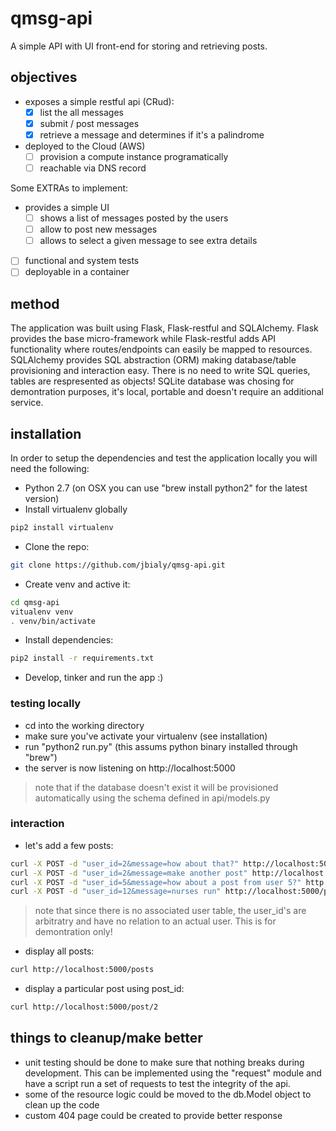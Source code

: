 # qmsg-api

A simple API with UI front-end for storing and retrieving posts.

## objectives

* exposes a simple restful api (CRud):
    - [x] list the all messages 
    - [x] submit / post messages
    - [x] retrieve a message and determines if it's a palindrome

* deployed to the Cloud (AWS)
    - [ ] provision a compute instance programatically
    - [ ] reachable via DNS record

Some EXTRAs to implement:

* provides a simple UI
    - [ ] shows a list of messages posted by the users
    - [ ] allow to post new messages
    - [ ] allows to select a given message to see extra details

- [ ] functional and system tests
- [ ] deployable in a container

## method

The application was built using Flask, Flask-restful and SQLAlchemy. Flask provides the base micro-framework while Flask-restful adds API functionality where routes/endpoints can easily be mapped to resources. SQLAlchemy provides SQL abstraction (ORM) making database/table provisioning and interaction easy. There is no need to write SQL queries, tables are respresented as objects! SQLite database was chosing for demontration purposes, it's local, portable and doesn't require an additional service.

## installation

In order to setup the dependencies and test the application locally you will need the following:

* Python 2.7 (on OSX you can use "brew install python2" for the latest version)
* Install virtualenv globally
```bash
pip2 install virtualenv
```
* Clone the repo:
```bash
git clone https://github.com/jbialy/qmsg-api.git
```
* Create venv and active it:
```bash
cd qmsg-api
vitualenv venv
. venv/bin/activate
```
* Install dependencies:
```bash
pip2 install -r requirements.txt
```
* Develop, tinker and run the app :)

### testing locally

* cd into the working directory
* make sure you've activate your virtualenv (see installation)
* run "python2 run.py" (this assums python binary installed through "brew")
* the server is now listening on http://localhost:5000
> note that if the database doesn't exist it will be provisioned automatically using the schema defined in api/models.py

### interaction

* let's add a few posts:
```bash
curl -X POST -d "user_id=2&message=how about that?" http://localhost:5000/post
curl -X POST -d "user_id=2&message=make another post" http://localhost:5000/post
curl -X POST -d "user_id=5&message=how about a post from user 5?" http://localhost:5000/post
curl -X POST -d "user_id=12&message=nurses run" http://localhost:5000/post
```
> note that since there is no associated user table, the user_id's are arbitratry and have no relation to an actual user. This is for demontration only!

* display all posts:
```bash
curl http://localhost:5000/posts
```

* display a particular post using post_id:
```bash
curl http://localhost:5000/post/2
```

## things to cleanup/make better
* unit testing should be done to make sure that nothing breaks during development. This can be implemented using the "request" module and have a script run a set of requests to test the integrity of the api.
* some of the resource logic could be moved to the db.Model object to clean up the code
* custom 404 page could be created to provide better response

